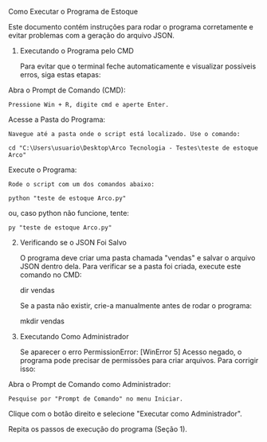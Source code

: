Como Executar o Programa de Estoque

Este documento contém instruções para rodar o programa corretamente e evitar problemas com a geração do arquivo JSON.

1. Executando o Programa pelo CMD

    Para evitar que o terminal feche automaticamente e visualizar possíveis erros, siga estas etapas:

Abra o Prompt de Comando (CMD):

    Pressione Win + R, digite cmd e aperte Enter.

Acesse a Pasta do Programa:

    Navegue até a pasta onde o script está localizado. Use o comando:

    cd "C:\Users\usuario\Desktop\Arco Tecnologia - Testes\teste de estoque Arco"

Execute o Programa:

    Rode o script com um dos comandos abaixo:

    python "teste de estoque Arco.py"

ou, caso python não funcione, tente:

    py "teste de estoque Arco.py"

2. Verificando se o JSON Foi Salvo

    O programa deve criar uma pasta chamada "vendas" e salvar o arquivo JSON dentro dela. Para verificar se a pasta foi criada, execute este comando no CMD:

    dir vendas

    Se a pasta não existir, crie-a manualmente antes de rodar o programa:

    mkdir vendas

3. Executando Como Administrador

    Se aparecer o erro PermissionError: [WinError 5] Acesso negado, o programa pode precisar de permissões para criar arquivos. Para corrigir isso:

Abra o Prompt de Comando como Administrador:

    Pesquise por "Prompt de Comando" no menu Iniciar.

Clique com o botão direito e selecione "Executar como Administrador".

Repita os passos de execução do programa (Seção 1).